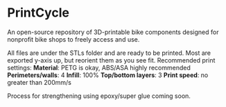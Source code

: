 # PrintCycle
An open-source repository of 3D-printable bike components designed for nonprofit bike shops to freely access and use.

All files are under the STLs folder and are ready to be printed. Most are exported y-axis up, but reorient them as you see fit.
Recommended print settings:
**Material**: PETG is okay, ABS/ASA highly recommended
**Perimeters/walls**: 4
**Infill**: 100%
**Top/bottom layers**: 3
**Print speed**: no greater than 200mm/s

Process for strengthening using epoxy/super glue coming soon.
